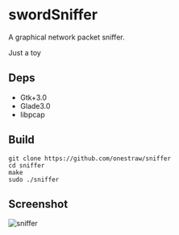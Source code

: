 # swordSniffer

A graphical network packet sniffer.

Just a toy


## Deps

- Gtk+3.0
- Glade3.0
- libpcap

## Build

    git clone https://github.com/onestraw/sniffer
    cd sniffer
    make
    sudo ./sniffer

## Screenshot
![sniffer](run-screenshot.png)
